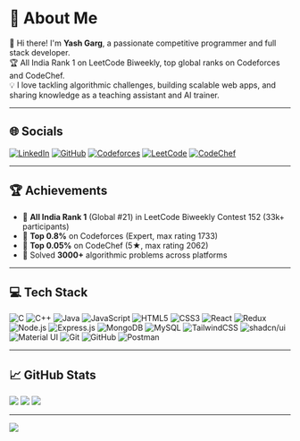 # 💫 About Me

👋 Hi there! I'm **Yash Garg**, a passionate competitive programmer and full stack developer.  
🏆 All India Rank 1 on LeetCode Biweekly, top global ranks on Codeforces and CodeChef.  
💡 I love tackling algorithmic challenges, building scalable web apps, and sharing knowledge as a teaching assistant and AI trainer.

---

## 🌐 Socials

[![LinkedIn](https://img.shields.io/badge/LinkedIn-%230077B5.svg?logo=linkedin&logoColor=white)](https://linkedin.com/in/yash-garg-432661255)
[![GitHub](https://img.shields.io/badge/GitHub-181717?logo=github&logoColor=white)](https://github.com/yash-gargji)
[![Codeforces](https://img.shields.io/badge/Codeforces-1F8ACB?logo=codeforces&logoColor=white)](https://codeforces.com/profile/KINGZIE)
[![LeetCode](https://img.shields.io/badge/LeetCode-FFA116?logo=leetcode&logoColor=white)](https://leetcode.com/u/KINGZE/)
[![CodeChef](https://img.shields.io/badge/CodeChef-5B4638?logo=codechef&logoColor=white)](https://www.codechef.com/users/kingzie)

---

## 🏆 Achievements

- 🥇 **All India Rank 1** (Global #21) in LeetCode Biweekly Contest 152 (33k+ participants)
- 🏅 **Top 0.8%** on Codeforces (Expert, max rating 1733)
- 🏅 **Top 0.05%** on CodeChef (5★, max rating 2062)
- 🏅 Solved **3000+** algorithmic problems across platforms

---

## 💻 Tech Stack

![C](https://img.shields.io/badge/c-%2300599C.svg?style=for-the-badge&logo=c&logoColor=white)
![C++](https://img.shields.io/badge/c++-%2300599C.svg?style=for-the-badge&logo=c%2B%2B&logoColor=white)
![Java](https://img.shields.io/badge/java-%23ED8B00.svg?style=for-the-badge&logo=java&logoColor=white)
![JavaScript](https://img.shields.io/badge/javascript-%23323330.svg?style=for-the-badge&logo=javascript&logoColor=%23F7DF1E)
![HTML5](https://img.shields.io/badge/html5-%23E34F26.svg?style=for-the-badge&logo=html5&logoColor=white)
![CSS3](https://img.shields.io/badge/css3-%231572B6.svg?style=for-the-badge&logo=css3&logoColor=white)
![React](https://img.shields.io/badge/react-%2320232a.svg?style=for-the-badge&logo=react&logoColor=%2361DAFB)
![Redux](https://img.shields.io/badge/redux-%23593d88.svg?style=for-the-badge&logo=redux&logoColor=white)
![Node.js](https://img.shields.io/badge/node.js-%23339933.svg?style=for-the-badge&logo=node.js&logoColor=white)
![Express.js](https://img.shields.io/badge/express.js-%23404d59.svg?style=for-the-badge&logo=express&logoColor=%2361DAFB)
![MongoDB](https://img.shields.io/badge/mongodb-%234ea94b.svg?style=for-the-badge&logo=mongodb&logoColor=white)
![MySQL](https://img.shields.io/badge/mysql-%2300f.svg?style=for-the-badge&logo=mysql&logoColor=white)
![TailwindCSS](https://img.shields.io/badge/tailwindcss-%2338B2AC.svg?style=for-the-badge&logo=tailwind-css&logoColor=white)
![shadcn/ui](https://img.shields.io/badge/shadcn/ui-111827?style=for-the-badge)
![Material UI](https://img.shields.io/badge/Material--UI-0081CB?style=for-the-badge&logo=mui&logoColor=white)
![Git](https://img.shields.io/badge/git-%23F05033.svg?style=for-the-badge&logo=git&logoColor=white)
![GitHub](https://img.shields.io/badge/github-%23121011.svg?style=for-the-badge&logo=github&logoColor=white)
![Postman](https://img.shields.io/badge/Postman-FF6C37?style=for-the-badge&logo=postman&logoColor=white)

---

## 📈 GitHub Stats

![](https://github-readme-stats.vercel.app/api?username=yash-gargji&theme=dark&hide_border=false&include_all_commits=false&count_private=false)
![](https://github-readme-streak-stats.herokuapp.com/?user=yash-gargji&theme=dark&hide_border=false)
![](https://github-readme-stats.vercel.app/api/top-langs/?username=yash-gargji&theme=dark&hide_border=false&include_all_commits=false&count_private=false&layout=compact)

---

[![](https://visitcount.itsvg.in/api?id=yash-gargji&icon=0&color=0)](https://visitcount.itsvg.in)

<!-- Proudly created with GPRM ( https://gprm.itsvg.in ) -->
